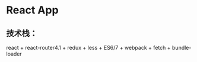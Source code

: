 # React App

## 技术栈：
react + react-router4.1 + redux + less + ES6/7 + webpack + fetch + bundle-loader

